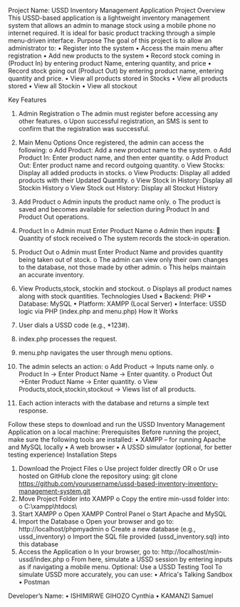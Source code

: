 Project Name: USSD Inventory Management Application
Project Overview
This USSD-based application is a lightweight inventory management system that allows an admin to manage stock using a mobile phone no internet required. It is ideal for basic product tracking through a simple menu-driven interface.
Purpose
The goal of this project is to allow an administrator to:
•	Register into the system
•	Access the main menu after registration
•	Add new products to the system
•	Record stock coming in (Product In) by entering product Name, entering quantity, and price
•	Record stock going out (Product Out) by entering product name, entering quantity and price. 
•	View all products stored in Stocks
•	View all products stored
•	View all Stockin
•	View all stockout

Key Features
1.	Admin Registration
o	The admin must register before accessing any other features.
o	Upon successful registration, an SMS is sent to confirm that the registration was successful.
2.	Main Menu Options
Once registered, the admin can access the following:
o	Add Product: Add a new product name to the system.
o	Add Product In: Enter product name, and then enter quantity.
o	Add Product Out: Enter product name and record outgoing quantity.
o	View Stocks: Display all added products in stocks.
o	View Products: Display all added products with their Updated Quantity.
o	View Stock in History: Display all Stockin History
o	View Stock out History: Display all Stockut History

4.	Add Product
o	Admin inputs the product name only.
o	The product is saved and becomes available for selection during Product In and Product Out operations.
5.	Product In
o	Admin must Enter Product Name
o	Admin then inputs:
	Quantity of stock received
o	The system records the stock-in operation.
6.	Product Out
o	Admin must Enter Product Name and provides quantity being taken out of stock.
o	The admin can view only their own changes to the database, not those made by other admin.
o	This helps maintain an accurate inventory.
8.	View Products,stock, stockin and stockout.
o	Displays all product names along with stock quantities.
 Technologies Used
•	Backend: PHP
•	Database: MySQL
•	Platform: XAMPP (Local Server)
•	Interface: USSD logic via PHP (index.php and menu.php)
How It Works
1.	User dials a USSD code (e.g., *123#).
2.	index.php processes the request.
3.	menu.php navigates the user through menu options.
4.	The admin selects an action:
o	Add Product → Inputs name only.
o	Product In → Enter Product Name → Enter quantity.
o	Product Out →Enter Product Name → Enter quantity.
o	View Products,stock,stockin,stockout → Views list of all products.
5.	Each action interacts with the database and returns a simple text response.

Follow these steps to download and run the USSD Inventory Management Application on a local machine:
Prerequisites
Before running the project, make sure the following tools are installed:
•	XAMPP – for running Apache and MySQL locally
•	A web browser
•	A USSD simulator (optional, for better testing experience)
Installation Steps
1.	Download the Project Files
o	Use project folder directly OR
o	Or use hosted on GitHub clone the repository using:
git clone https://github.com/yourusername/ussd-based-inventory-inventory-management-system.git
2.	Move Project Folder into XAMPP
o	Copy the entire min-ussd folder into:
o	C:\xampp\htdocs\
3.	Start XAMPP
o	Open XAMPP Control Panel
o	Start Apache and MySQL
4.	Import the Database
o	Open your browser and go to:
http://localhost/phpmyadmin
o	Create a new database (e.g., ussd_inventory)
o	Import the SQL file provided (ussd_inventory.sql) into this database
5.	Access the Application
o	In your browser, go to:
        http://localhost/min-ussd/index.php
o	From here, simulate a USSD session by entering inputs as if navigating a mobile menu.
Optional: Use a USSD Testing Tool
To simulate USSD more accurately, you can use:
•	Africa's Talking Sandbox
•	Postman


Developer’s Name:
•	ISHIMIRWE GIHOZO Cynthia
•	KAMANZI Samuel


